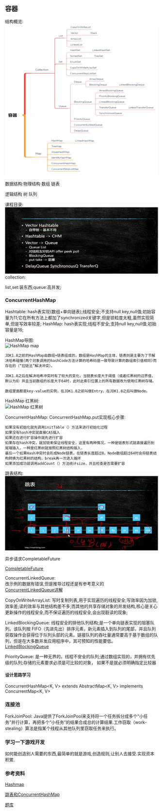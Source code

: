 ## 容器

结构概览:    
![容器结构概览](snapshot/container-system.png)

数据结构:物理结构 数组 链表

逻辑结构 树 队列

课程目录:    
![课程目录](snapshot/container-catalog.png)
collection:

list,set:装东西;queue:高并发;

### ConcurrentHashMap

Hashtable: hash表实现(数组+单向链表);线程安全;不支持null key,null值;初始容量为11;它在所有方法上都加了synchronized关键字,但是锁粒度太粗,虽然实现简单,但是写效率较差;
HashMap: hash表实现;线程不安全;支持null key,null值;初始容量是16;

HashMap导图:    
![HashMap map](https://img-blog.csdnimg.cn/img_convert/e944faeb9385f4fae5d2ee816138a7d1.png)
```
JDK1.8之前的HashMap由数组+链表组成的，数组是HashMap的主体，链表则是主要为了节解决哈希碰撞(两个对象调用的hashCode方法计算的哈希码值一致导致计算的数组索引值相同)而存在的（“拉链法”解决冲突）。

JDK1.8之后在解决哈希冲突时有了较大的变化，当链表长度大于阈值（或者红黑树的边界值，默认为8）并且当前数组的长度大于64时，此时此索引位置上的所有数据改为使用红黑树存储。

数组里面都是key-value的实例，在JDK1.8之前叫做Entry，在JDK1.8之后叫做Node。
```
HashMap 红黑树:    
![HashMap 红黑树](https://img-blog.csdnimg.cn/img_convert/af740fc6151848fec7712457ef55ef7b.png)

ConcurrentHashMap: 
ConcurrentHashMap.put实现核心步骤:
```
如果没有初始化就先调用initTable（）方法来进行初始化过程
如果没有hash冲突就直接CAS插入
如果还在进行扩容操作就先进行扩容
如果存在hash冲突，就加锁来保证线程安全，这里有两种情况，一种是链表形式就直接遍历到尾端插入，一种是红黑树就按照红黑树结构插入，
最后一个如果Hash冲突时会形成Node链表，在链表长度超过8，Node数组超过64时会将链表结构转换为红黑树的结构，break再一次进入循环
如果添加成功就调用addCount（）方法统计size，并且检查是否需要扩容

```

跳表结构:    
![跳表结构](snapshot/container-skiptable.png)



异步请求CompletableFuture

[CompletableFuture](https://zhuanlan.zhihu.com/p/344431341)

ConcurrentLinkedQueue:    
改示例的数据有错误,但是推导过程还是有参考意义的    
[ConcurrentLinkedQueue详解](https://www.jianshu.com/p/231caf90f30b)

CopyOnWriteArrayList: 写时复制列表,用于实现遍历的线程安全;写效率因为加锁,效率差;读的效率与其他结构差不多;而其他的共享存储对象的并发结构,核心是关心更新操作的线程安全,而不保证遍历的线程安全,会出现脏读的现象;

LinkedBlockingQueue: 线程安全的排他队列结构;是一个单向链表实现的阻塞队列。该队列按 FIFO（先进先出）排序元素，新元素插入到队列的尾部，并且队列获取操作会获得位于队列头部的元素。链接队列的吞吐量通常要高于基于数组的队列，但是在大多数并发应用程序中，其可预知的性能要低。        
[LinkedBlockingQueue](https://www.jianshu.com/p/9394b257fdde)

PriorityQueue: 是一种无界的，线程不安全的队列;通过数组实现的，并拥有优先级的队列;存储的元素要求必须是可比较的对象， 如果不是就必须明确指定比较器




#### 设计思路学习

ConcurrentHashMap<K, V> extends AbstractMap<K, V> implements ConcurrentMap<K, V>




### 连接池

ForkJoinPool: Java提供了ForkJoinPool来支持将一个任务拆分成多个“小任务”并行计算，再把多个“小任务”的结果合成总的计算结果.工作窃取（work-stealing）算法是指某个线程从其他队列里窃取任务来执行。    












### 学习一下游戏开发

如何能创造别人需要的东西,最简单的就是游戏,创造规则,让别人去接受.实现资本积累.




### 参考资料

[Hashmap](https://blog.csdn.net/qq_37084904/article/details/109243886)

[跳表和ConcurrentHashMap](https://blog.csdn.net/sunxianghuang/article/details/52221913)    



[题库](http://www.educity.cn/java/498061.html)






















